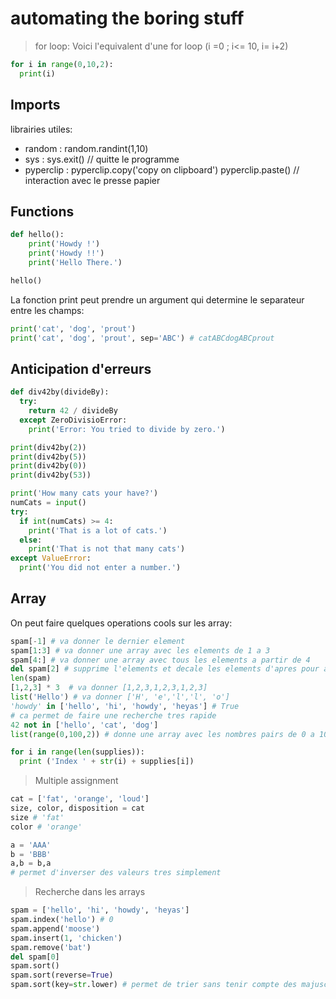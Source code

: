 # automating the boring stuff

> for loop:
Voici l'equivalent d'une for loop (i =0 ; i<= 10, i= i+2)
```py
for i in range(0,10,2):
  print(i)
```

## Imports

librairies utiles:

- random : random.randint(1,10)
- sys : sys.exit() // quitte le programme
- pyperclip : pyperclip.copy('copy on clipboard') pyperclip.paste() // interaction avec le presse papier

## Functions

```py
def hello():
    print('Howdy !')
    print('Howdy !!')
    print('Hello There.')

hello()
```

La fonction print peut prendre un argument qui determine le separateur entre les champs:
```py
print('cat', 'dog', 'prout')
print('cat', 'dog', 'prout', sep='ABC') # catABCdogABCprout
```

## Anticipation d'erreurs

```py
def div42by(divideBy):
  try:
    return 42 / divideBy
  except ZeroDivisioError:
    print('Error: You tried to divide by zero.')

print(div42by(2))
print(div42by(5))
print(div42by(0))
print(div42by(53))
```

```py
print('How many cats your have?')
numCats = input()
try:
  if int(numCats) >= 4:
    print('That is a lot of cats.')
  else:
    print('That is not that many cats')
except ValueError:
  print('You did not enter a number.')
```

## Array

On peut faire quelques operations cools sur les array:
```py
spam[-1] # va donner le dernier element
spam[1:3] # va donner une array avec les elements de 1 a 3
spam[4:] # va donner une array avec tous les elements a partir de 4
del spam[2] # supprime l'elements et decale les elements d'apres pour avoir une vraie suppression
len(spam)
[1,2,3] * 3  # va donner [1,2,3,1,2,3,1,2,3]
list('Hello') # va donner ['H', 'e','l','l', 'o']
'howdy' in ['hello', 'hi', 'howdy', 'heyas'] # True
# ca permet de faire une recherche tres rapide
42 not in ['hello', 'cat', 'dog']
list(range(0,100,2)) # donne une array avec les nombres pairs de 0 a 100

for i in range(len(supplies)):
  print ('Index ' + str(i) + supplies[i])
```

> Multiple assignment

```py
cat = ['fat', 'orange', 'loud']
size, color, disposition = cat
size # 'fat'
color # 'orange'

a = 'AAA'
b = 'BBB'
a,b = b,a
# permet d'inverser des valeurs tres simplement
```

> Recherche dans les arrays

```py
spam = ['hello', 'hi', 'howdy', 'heyas']
spam.index('hello') # 0
spam.append('moose')
spam.insert(1, 'chicken')
spam.remove('bat')
del spam[0]
spam.sort()
spam.sort(reverse=True)
spam.sort(key=str.lower) # permet de trier sans tenir compte des majuscules